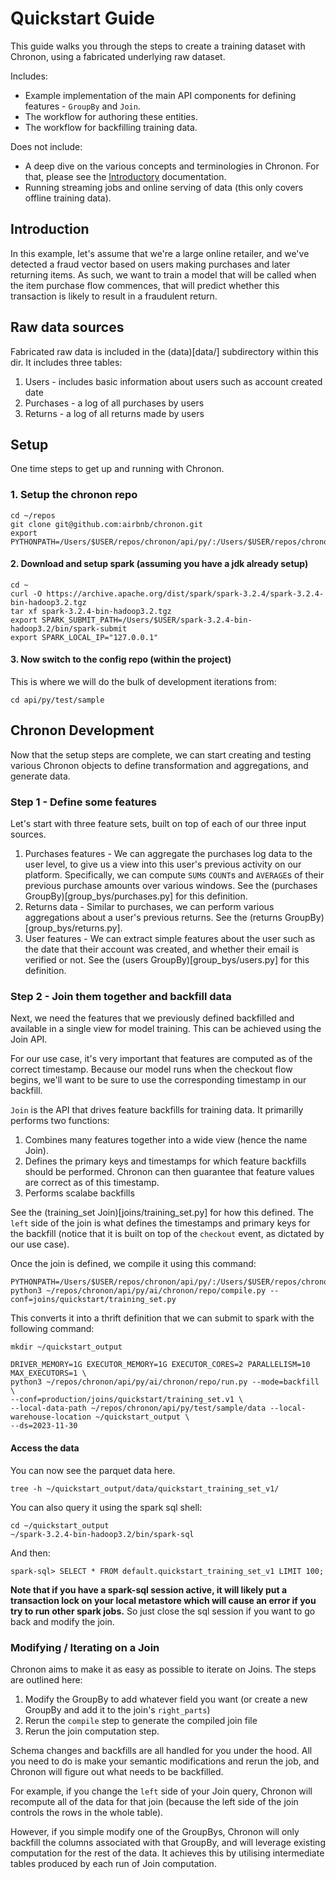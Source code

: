 # Quickstart Guide

This guide walks you through the steps to create a training dataset with Chronon, using a fabricated underlying raw dataset.

Includes:
- Example implementation of the main API components for defining features - `GroupBy` and `Join`.
- The workflow for authoring these entities.
- The workflow for backfilling training data.

Does not include:
- A deep dive on the various concepts and terminologies in Chronon. For that, please see the [Introductory](https://chronon-ai.pages.dev/Introduction) documentation.
- Running streaming jobs and online serving of data (this only covers offline training data).

## Introduction

In this example, let's assume that we're a large online retailer, and we've detected a fraud vector based on users making purchases and later returning items. As such, we want to train a model that will be called when the item purchase flow commences, that will predict whether this transaction is likely to result in a fraudulent return.

## Raw data sources

Fabricated raw data is included in the (data)[data/] subdirectory within this dir. It includes three tables:

1. Users - includes basic information about users such as account created date
2. Purchases - a log of all purchases by users
3. Returns - a log of all returns made by users

## Setup
One time steps to get up and running with Chronon.

### 1. Setup the chronon repo
```shell
cd ~/repos
git clone git@github.com:airbnb/chronon.git
export PYTHONPATH=/Users/$USER/repos/chronon/api/py/:/Users/$USER/repos/chronon/api/py/test/sample/:$PYTHONPATH
```

#### 2. Download and setup spark (assuming you have a jdk already setup)

```shell
cd ~
curl -O https://archive.apache.org/dist/spark/spark-3.2.4/spark-3.2.4-bin-hadoop3.2.tgz
tar xf spark-3.2.4-bin-hadoop3.2.tgz
export SPARK_SUBMIT_PATH=/Users/$USER/spark-3.2.4-bin-hadoop3.2/bin/spark-submit
export SPARK_LOCAL_IP="127.0.0.1"
```

#### 3. Now switch to the config repo (within the project)

This is where we will do the bulk of development iterations from:
```shell
cd api/py/test/sample
```

## Chronon Development

Now that the setup steps are complete, we can start creating and testing various Chronon objects to define transformation and aggregations, and generate data.

### Step 1 - Define some features

Let's start with three feature sets, built on top of each of our three input sources.

1. Purchases features - We can aggregate the purchases log data to the user level, to give us a view into this user's previous activity on our platform. Specifically, we can compute `SUM`s `COUNT`s and `AVERAGE`s of their previous purchase amounts over various windows. See the (purchases GroupBy)[group_bys/purchases.py] for this definition.
2. Returns data - Similar to purchases, we can perform various aggregations about a user's previous returns. See the (returns GroupBy)[group_bys/returns.py].
3. User features - We can extract simple features about the user such as the date that their account was created, and whether their email is verified or not. See the (users GroupBy)[group_bys/users.py] for this definition.

### Step 2 - Join them together and backfill data

Next, we need the features that we previously defined backfilled and available in a single view for model training. This can be achieved using the Join API.

For our use case, it's very important that features are computed as of the correct timestamp. Because our model runs when the checkout flow begins, we'll want to be sure to use the corresponding timestamp in our backfill.

`Join` is the API that drives feature backfills for training data. It primarilly performs two functions:

1. Combines many features together into a wide view (hence the name Join).
2. Defines the primary keys and timestamps for which feature backfills should be performed. Chronon can then guarantee that feature values are correct as of this timestamp.
3. Performs scalabe backfills

See the (training_set Join)[joins/training_set.py] for how this defined. The `left` side of the join is what defines the timestamps and primary keys for the backfill (notice that it is built on top of the `checkout` event, as dictated by our use case).

Once the join is defined, we compile it using this command:

```shell
PYTHONPATH=/Users/$USER/repos/chronon/api/py/:/Users/$USER/repos/chronon/api/py/test/sample/ python3 ~/repos/chronon/api/py/ai/chronon/repo/compile.py --conf=joins/quickstart/training_set.py
```

This converts it into a thrift definition that we can submit to spark with the following command:

```shell
mkdir ~/quickstart_output

DRIVER_MEMORY=1G EXECUTOR_MEMORY=1G EXECUTOR_CORES=2 PARALLELISM=10 MAX_EXECUTORS=1 \
python3 ~/repos/chronon/api/py/ai/chronon/repo/run.py --mode=backfill \
--conf=production/joins/quickstart/training_set.v1 \
--local-data-path ~/repos/chronon/api/py/test/sample/data --local-warehouse-location ~/quickstart_output \
--ds=2023-11-30
```

#### Access the data
You can now see the parquet data here.
```shell
tree -h ~/quickstart_output/data/quickstart_training_set_v1/
``` 

You can also query it using the spark sql shell:

```aidl
cd ~/quickstart_output 
~/spark-3.2.4-bin-hadoop3.2/bin/spark-sql
```

And then: 

```
spark-sql> SELECT * FROM default.quickstart_training_set_v1 LIMIT 100;
```

**Note that if you have a spark-sql session active, it will likely put a transaction lock on your local metastore which will cause an error if you try to run other spark jobs.** So just close the sql session if you want to go back and modify the join.

### Modifying / Iterating on a Join

Chronon aims to make it as easy as possible to iterate on Joins. The steps are outlined here:

1. Modify the GroupBy to add whatever field you want (or create a new GroupBy and add it to the join's `right_parts`)
2. Rerun the `compile` step to generate the compiled join file
3. Rerun the join computation step.

Schema changes and backfills are all handled for you under the hood. All you need to do is make your semantic modifications and rerun the job, and Chronon will figure out what needs to be backfilled.

For example, if you change the `left` side of your Join query, Chronon will recompute all of the data for that join (because the left side of the join controls the rows in the whole table).

However, if you simple modify one of the GroupBys, Chronon will only backfill the columns associated with that GroupBy, and will leverage existing computation for the rest of the data. It achieves this by utilising intermediate tables produced by each run of Join computation.

